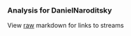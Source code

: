 ### Analysis for DanielNaroditsky
View [raw](https://raw.githubusercontent.com/microprediction/chess/main/analysis/danielnaroditsky/chess_blitz/locations.json) markdown for links to streams